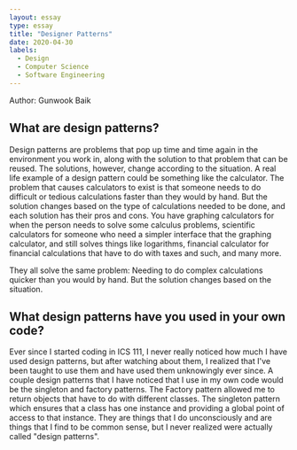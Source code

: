 ```yaml
---
layout: essay
type: essay
title: "Designer Patterns"
date: 2020-04-30
labels:
  - Design
  - Computer Science
  - Software Engineering
---
```

Author: Gunwook Baik

## What are design patterns?
  Design patterns are problems that pop up time and time again in the environment you work in, along with the solution to that problem 
that can be reused. The solutions, however, change according to the situation. A real life example of a design pattern could be 
something like the calculator. The problem that causes calculators to exist is that someone needs to do difficult or tedious 
calculations faster than they would by hand. But the solution changes based on the type of calculations needed to be done, and each 
solution has their pros and cons. You have graphing calculators for when the person needs to solve some calculus problems, scientific 
calculators for someone who need a simpler interface that the graphing calculator, and still solves things like logarithms, financial 
calculator for financial calculations that have to do with taxes and such, and many more.


They all solve the same problem: Needing to do complex calculations quicker than you would by hand. But the solution changes based on 
the situation.


## What design patterns have you used in your own code?
  Ever since I started coding in ICS 111, I never really noticed how much I have used design patterns, but after watching about them, I 
realized that I've been taught to use them and have used them unknowingly ever since. A couple design patterns that I have noticed that
I use in my own code would be the singleton and factory patterns. The Factory pattern allowed me to return objects that have to do with 
different classes. The singleton pattern which ensures that a class has one instance and providing a global point of access to that 
instance. They are things that I do unconsciously and are things that I find to be common sense, but I never realized were actually 
called "design patterns".
